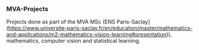 ### MVA-Projects

Projects done as part of the MVA MSc (ENS Paris-Saclay](https://www.universite-paris-saclay.fr/en/education/master/mathematics-and-applications/m2-mathematics-vision-learning#presentation)), mathematics, computer vision and statistical learning.

